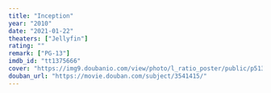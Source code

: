```yaml
---
title: "Inception"
year: "2010"
date: "2021-01-22"
theaters: ["Jellyfin"]
rating: ""
remark: ["PG-13"]
imdb_id: "tt1375666"
cover: "https://img9.doubanio.com/view/photo/l_ratio_poster/public/p513344864.jpg"
douban_url: "https://movie.douban.com/subject/3541415/"
---
```

